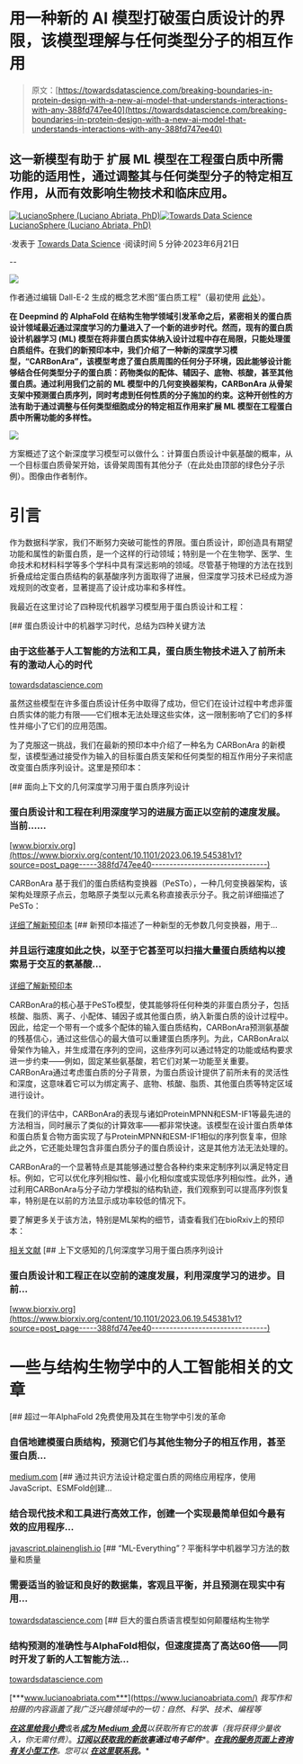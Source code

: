 # 用一种新的 AI 模型打破蛋白质设计的界限，该模型理解与任何类型分子的相互作用

> 原文：[https://towardsdatascience.com/breaking-boundaries-in-protein-design-with-a-new-ai-model-that-understands-interactions-with-any-388fd747ee40](https://towardsdatascience.com/breaking-boundaries-in-protein-design-with-a-new-ai-model-that-understands-interactions-with-any-388fd747ee40)

## 这一新模型有助于 **扩展 ML 模型在工程蛋白质中所需功能的适用性，通过调整其与任何类型分子的特定相互作用，从而有效影响生物技术和临床应用。**

[](https://lucianosphere.medium.com/?source=post_page-----388fd747ee40--------------------------------)[![LucianoSphere (Luciano Abriata, PhD)](../Images/a8ae3085d094749bbdd1169cca672b86.png)](https://lucianosphere.medium.com/?source=post_page-----388fd747ee40--------------------------------)[](https://towardsdatascience.com/?source=post_page-----388fd747ee40--------------------------------)[![Towards Data Science](../Images/a6ff2676ffcc0c7aad8aaf1d79379785.png)](https://towardsdatascience.com/?source=post_page-----388fd747ee40--------------------------------) [LucianoSphere (Luciano Abriata, PhD)](https://lucianosphere.medium.com/?source=post_page-----388fd747ee40--------------------------------)

·发表于 [Towards Data Science](https://towardsdatascience.com/?source=post_page-----388fd747ee40--------------------------------) ·阅读时间 5 分钟·2023年6月21日

--

![](../Images/e3fcdb27db7b7b4c76aa9f48fa1aacbb.png)

作者通过编辑 Dall-E-2 生成的概念艺术图“蛋白质工程”（最初使用 [此处](https://medium.com/advances-in-biological-science/how-computer-modeling-simulations-and-artificial-intelligence-impact-protein-engineering-in-4d8473bd59ff)）。

**在 Deepmind 的 AlphaFold 在结构生物学领域引发革命之后，紧密相关的蛋白质设计领域最近通过深度学习的力量进入了一个新的进步时代。然而，现有的蛋白质设计机器学习 (ML) 模型在将非蛋白质实体纳入设计过程中存在局限，只能处理蛋白质组件。在我们的新预印本中，我们介绍了一种新的深度学习模型，“CARBonAra”，该模型考虑了蛋白质周围的任何分子环境，因此能够设计能够结合任何类型分子的蛋白质：药物类似的配体、辅因子、底物、核酸，甚至其他蛋白质。通过利用我们之前的 ML 模型中的几何变换器架构，CARBonAra 从骨架支架中预测蛋白质序列，同时考虑到任何性质的分子施加的约束。这种开创性的方法有助于通过调整与任何类型细胞成分的特定相互作用来扩展 ML 模型在工程蛋白质中所需功能的多样性。**

![](../Images/ec37d143fa618953a8877814295d4744.png)

方案概述了这个新深度学习模型可以做什么：计算蛋白质设计中氨基酸的概率，从一个目标蛋白质骨架开始，该骨架周围有其他分子（在此处由顶部的绿色分子示例）。图像由作者制作。

# 引言

作为数据科学家，我们不断努力突破可能性的界限。蛋白质设计，即创造具有期望功能和属性的新蛋白质，是一个这样的行动领域；特别是一个在生物学、医学、生命技术和材料科学等多个学科中具有深远影响的领域。尽管基于物理的方法在找到折叠成给定蛋白质结构的氨基酸序列方面取得了进展，但深度学习技术已经成为游戏规则的改变者，显著提高了设计成功率和多样性。

我最近在这里讨论了四种现代机器学习模型用于蛋白质设计和工程：

[](/the-era-of-machine-learning-for-protein-design-summarized-in-four-key-methods-d6f1dac5de96?source=post_page-----388fd747ee40--------------------------------) [## 蛋白质设计中的机器学习时代，总结为四种关键方法

### 由于这些基于人工智能的方法和工具，蛋白质生物技术进入了前所未有的激动人心的时代

[towardsdatascience.com](/the-era-of-machine-learning-for-protein-design-summarized-in-four-key-methods-d6f1dac5de96?source=post_page-----388fd747ee40--------------------------------)

虽然这些模型在许多蛋白质设计任务中取得了成功，但它们在设计过程中考虑非蛋白质实体的能力有限——它们根本无法处理这些实体，这一限制影响了它们的多样性并缩小了它们的应用范围。

为了克服这一挑战，我们在最新的预印本中介绍了一种名为 CARBonAra 的新模型，该模型通过接受作为输入的目标蛋白质支架和任何类型的相互作用分子来彻底改变蛋白质序列设计。这里是预印本：

[](https://www.biorxiv.org/content/10.1101/2023.06.19.545381v1?source=post_page-----388fd747ee40--------------------------------) [## 面向上下文的几何深度学习用于蛋白质序列设计

### 蛋白质设计和工程在利用深度学习的进展方面正以空前的速度发展。当前……

[www.biorxiv.org](https://www.biorxiv.org/content/10.1101/2023.06.19.545381v1?source=post_page-----388fd747ee40--------------------------------)

CARBonAra 基于我们的蛋白质结构变换器（PeSTo），一种几何变换器架构，该架构处理原子点云，忽略原子类型以元素名称直接表示分子。我之前详细描述了 PeSTo：

[详细了解新预印本](https://towardsdatascience.com/new-preprint-describes-a-novel-parameter-free-geometric-transformer-of-atomic-coordinates-to-c6545150855e?source=post_page-----388fd747ee40--------------------------------) [## 新预印本描述了一种新型的无参数几何变换器，用于…

### 并且运行速度如此之快，以至于它甚至可以扫描大量蛋白质结构以搜索易于交互的氨基酸…

[详细了解新预印本](https://towardsdatascience.com/new-preprint-describes-a-novel-parameter-free-geometric-transformer-of-atomic-coordinates-to-c6545150855e?source=post_page-----388fd747ee40--------------------------------)

CARBonAra的核心基于PeSTo模型，使其能够将任何种类的非蛋白质分子，包括核酸、脂质、离子、小配体、辅因子或其他蛋白质，纳入新蛋白质的设计过程中。因此，给定一个带有一个或多个配体的输入蛋白质结构，CARBonAra预测氨基酸的残基信心，通过这些信心的最大值可以重建蛋白质序列。为此，CARBonAra以骨架作为输入，并生成潜在序列的空间，这些序列可以通过特定的功能或结构要求进一步约束——例如，固定某些氨基酸，若它们对某一功能至关重要。CARBonAra通过考虑蛋白质的分子背景，为蛋白质设计提供了前所未有的灵活性和深度，这意味着它可以为绑定离子、底物、核酸、脂质、其他蛋白质等特定区域进行设计。

在我们的评估中，CARBonAra的表现与诸如ProteinMPNN和ESM-IF1等最先进的方法相当，同时展示了类似的计算效率——都非常快速。该模型在设计蛋白质单体和蛋白质复合物方面实现了与ProteinMPNN和ESM-IF1相似的序列恢复率，但除此之外，它还能处理包含非蛋白质分子的蛋白质设计，这是其他方法无法处理的。

CARBonAra的一个显著特点是其能够通过整合各种约束来定制序列以满足特定目标。例如，它可以优化序列相似性、最小化相似度或实现低序列相似性。此外，通过利用CARBonAra与分子动力学模拟的结构轨迹，我们观察到可以提高序列恢复率，特别是在以前的方法显示成功率较低的情况下。

要了解更多关于该方法，特别是ML架构的细节，请查看我们在bioRxiv上的预印本：

[相关文献](https://www.biorxiv.org/content/10.1101/2023.06.19.545381v1?source=post_page-----388fd747ee40--------------------------------) [## 上下文感知的几何深度学习用于蛋白质序列设计

### 蛋白质设计和工程正在以空前的速度发展，利用深度学习的进步。目前…

[www.biorxiv.org](https://www.biorxiv.org/content/10.1101/2023.06.19.545381v1?source=post_page-----388fd747ee40--------------------------------)

# 一些与结构生物学中的人工智能相关的文章

[](https://medium.com/advances-in-biological-science/over-one-year-of-alphafold-2-free-for-everyone-to-use-and-of-the-revolution-it-triggered-in-biology-f12cac8c88c6?source=post_page-----388fd747ee40--------------------------------) [## 超过一年AlphaFold 2免费使用及其在生物学中引发的革命

### 自信地建模蛋白质结构，预测它们与其他生物分子的相互作用，甚至蛋白质…

[medium.com](https://medium.com/advances-in-biological-science/over-one-year-of-alphafold-2-free-for-everyone-to-use-and-of-the-revolution-it-triggered-in-biology-f12cac8c88c6?source=post_page-----388fd747ee40--------------------------------) [](https://javascript.plainenglish.io/a-web-app-to-design-stable-proteins-via-the-consensus-method-created-with-javascript-esmfold-and-d319d2441ae7?source=post_page-----388fd747ee40--------------------------------) [## 通过共识方法设计稳定蛋白质的网络应用程序，使用JavaScript、ESMFold创建…

### 结合现代技术和工具进行高效工作，创建一个实现最简单但如今最有效的应用程序…

[javascript.plainenglish.io](https://javascript.plainenglish.io/a-web-app-to-design-stable-proteins-via-the-consensus-method-created-with-javascript-esmfold-and-d319d2441ae7?source=post_page-----388fd747ee40--------------------------------) [](/ml-everything-balancing-quantity-and-quality-in-machine-learning-methods-for-science-baa0477f5ac9?source=post_page-----388fd747ee40--------------------------------) [## “ML-Everything”？平衡科学中机器学习方法的数量和质量

### 需要适当的验证和良好的数据集，客观且平衡，并且预测在现实中有用…

[towardsdatascience.com](/ml-everything-balancing-quantity-and-quality-in-machine-learning-methods-for-science-baa0477f5ac9?source=post_page-----388fd747ee40--------------------------------) [](/how-huge-protein-language-models-could-disrupt-structural-biology-6b98193f880b?source=post_page-----388fd747ee40--------------------------------) [## 巨大的蛋白质语言模型如何颠覆结构生物学

### 结构预测的准确性与AlphaFold相似，但速度提高了高达60倍——同时开发了新的人工智能方法…

[towardsdatascience.com](/how-huge-protein-language-models-could-disrupt-structural-biology-6b98193f880b?source=post_page-----388fd747ee40--------------------------------)

[***www.lucianoabriata.com***](https://www.lucianoabriata.com/) *我写作和拍摄的内容涵盖了我广泛兴趣领域中的一切：自然、科学、技术、编程等*

[***在这里给我小费***](https://lucianoabriata.altervista.org/office/donations.html)或者[***成为 Medium 会员***](https://lucianosphere.medium.com/membership)*以获取所有它的故事（我将获得少量收入，你无需付费）*。[***订阅以获取我的新故事***](https://lucianosphere.medium.com/subscribe)***通过电子邮件****。***[***在我的服务页面上咨询有关小型工作***](https://lucianoabriata.altervista.org/services/index.html)*。您可以* [***在这里联系我***](https://lucianoabriata.altervista.org/office/contact.html)***。***
